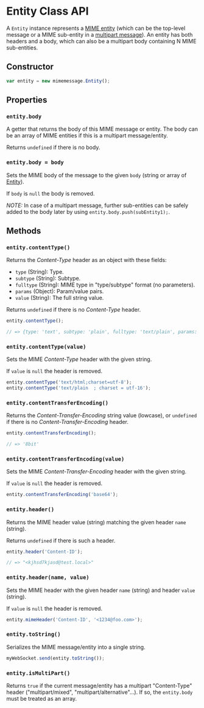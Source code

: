 # Entity Class API

A `Entity` instance represents a [MIME entity](https://tools.ietf.org/html/rfc2045) (which can be the top-level message or a MIME sub-entity in a [multipart message](https://tools.ietf.org/html/rfc2046)). An entity has both headers and a body, which can also be a multipart body containing N MIME sub-entities.


## Constructor

```javascript
var entity = new mimemessage.Entity();
```


## Properties


### `entity.body`

A getter that returns the body of this MIME message or entity. The body can be an array of MIME entities if this is a multipart message/entity.

Returns `undefined` if there is no body.


### `entity.body = body`

Sets the MIME body of the message to the given `body` (string or array of [Entity](Entity.md)).

If `body` is `null` the body is removed.

*NOTE:* In case of a multipart message, further sub-entities can be safely added to the body later by using `entity.body.push(subEntity1);`.


## Methods


### `entity.contentType()`

Returns the *Content-Type* header as an object with these fields:

* `type` (String): Type.
* `subtype` (String): Subtype.
* `fulltype` (String): MIME type in "type/subtype" format (no parameters).
* `params` (Object): Param/value pairs.
* `value` (String): The full string value.

Returns `undefined` if there is no *Content-Type* header.

```javascript
entity.contentType();

// => {type: 'text', subtype: 'plain', fulltype: 'text/plain', params: {charset: 'utf-16'}, value: 'text/plain;charset:utf-16'}
```


### `entity.contentType(value)`

Sets the MIME *Content-Type* header with the given string.

If `value` is `null` the header is removed.

```javascript
entity.contentType('text/html;charset=utf-8');
entity.contentType('text/plain  ; charset = utf-16');
```


### `entity.contentTransferEncoding()`

Returns the *Content-Transfer-Encoding* string value (lowcase), or `undefined` if there is no *Content-Transfer-Encoding* header.

```javascript
entity.contentTransferEncoding();

// => '8bit'
```


### `entity.contentTransferEncoding(value)`

Sets the MIME *Content-Transfer-Encoding* header with the given string.

If `value` is `null` the header is removed.

```javascript
entity.contentTransferEncoding('base64');
```


### `entity.header()`

Returns the MIME header value (string) matching the given header `name` (string).

Returns `undefined` if there is such a header.

```javascript
entity.header('Content-ID');

// => "<kjhsd7kjasd@test.local>"
```


### `entity.header(name, value)`

Sets the MIME header with the given header `name` (string) and header `value` (string).

If `value` is `null` the header is removed.

```javascript
entity.mimeHeader('Content-ID', '<1234@foo.com>');
```


### `entity.toString()`

Serializes the MIME message/entity into a single string.

```javascript
myWebSocket.send(entity.toString());
```


### `entity.isMultiPart()`

Returns `true` if the current message/entity has a multipart "Content-Type" header ("multipart/mixed", "multipart/alternative"...). If so, the `entity.body` must be treated as an array.

